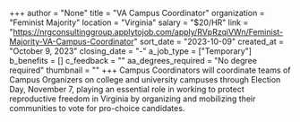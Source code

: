 +++
author = "None"
title = "VA Campus Coordinator"
organization = "Feminist Majority"
location = "Virginia"
salary = "$20/HR"
link = "https://nrgconsultinggroup.applytojob.com/apply/RVpRzqiVWn/Feminist-Majority-VA-Campus-Coordinator"
sort_date = "2023-10-09"
created_at = "October 9, 2023"
closing_date = "-"
a_job_type = ["Temporary"]
b_benefits = []
c_feedback = ""
aa_degrees_required = "No degree required"
thumbnail = ""
+++
Campus Coordinators will coordinate teams of Campus Organizers on college and university campuses through Election Day, November 7, playing an essential role in working to protect reproductive freedom in Virginia by organizing and mobilizing their communities to vote for pro-choice candidates.